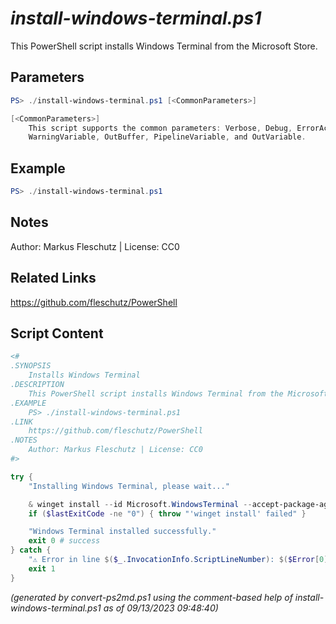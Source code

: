 *install-windows-terminal.ps1*
================

This PowerShell script installs Windows Terminal from the Microsoft Store.

Parameters
----------
```powershell
PS> ./install-windows-terminal.ps1 [<CommonParameters>]

[<CommonParameters>]
    This script supports the common parameters: Verbose, Debug, ErrorAction, ErrorVariable, WarningAction, 
    WarningVariable, OutBuffer, PipelineVariable, and OutVariable.
```

Example
-------
```powershell
PS> ./install-windows-terminal.ps1

```

Notes
-----
Author: Markus Fleschutz | License: CC0

Related Links
-------------
https://github.com/fleschutz/PowerShell

Script Content
--------------
```powershell
<#
.SYNOPSIS
	Installs Windows Terminal
.DESCRIPTION
	This PowerShell script installs Windows Terminal from the Microsoft Store.
.EXAMPLE
	PS> ./install-windows-terminal.ps1
.LINK
	https://github.com/fleschutz/PowerShell
.NOTES
	Author: Markus Fleschutz | License: CC0
#>

try {
	"Installing Windows Terminal, please wait..."

	& winget install --id Microsoft.WindowsTerminal --accept-package-agreements --accept-source-agreements
	if ($lastExitCode -ne "0") { throw "'winget install' failed" }

	"Windows Terminal installed successfully."
	exit 0 # success
} catch {
	"⚠️ Error in line $($_.InvocationInfo.ScriptLineNumber): $($Error[0])"
	exit 1
}
```

*(generated by convert-ps2md.ps1 using the comment-based help of install-windows-terminal.ps1 as of 09/13/2023 09:48:40)*

